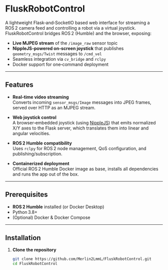 # FluskRobotControl

A lightweight Flask‐and‐SocketIO based web interface for streaming a ROS 2 camera feed and controlling a robot via a virtual joystick. FluskRobotControl bridges ROS 2 (Humble) and the browser, exposing:

- **Live MJPEG stream** of the `/image_raw` sensor topic  
- **NippleJS‐powered on‑screen joystick** that publishes `geometry_msgs/Twist` messages to `/cmd_vel`  
- Seamless integration via `cv_bridge` and `rclpy`  
- Docker support for one‑command deployment

---

## Features

- **Real‑time video streaming**  
  Converts incoming `sensor_msgs/Image` messages into JPEG frames, served over HTTP as an MJPEG stream.

- **Web joystick control**  
  A browser‑embedded joystick (using [NippleJS](https://github.com/yoannmoinet/nipplejs)) that emits normalized X/Y axes to the Flask server, which translates them into linear and angular velocities.

- **ROS 2 Humble compatibility**  
  Uses `rclpy` for ROS 2 node management, QoS configuration, and publishing/subscription.

- **Containerized deployment**  
  Official ROS 2 Humble Docker image as base, installs all dependencies and runs the app out of the box.

---

## Prerequisites

- **ROS 2 Humble** installed (or Docker Desktop)  
- Python 3.8+  
- (Optional) Docker & Docker Compose

---

## Installation

1. **Clone the repository**  
   ```bash
   git clone https://github.com/Merlin2LmmL/FluskRobotControl.git
   cd FluskRobotControl
